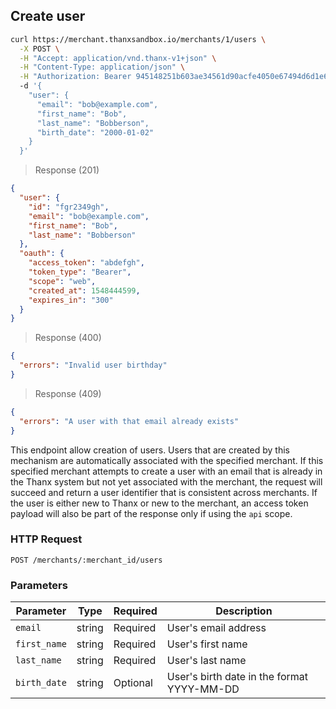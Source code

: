 ## Create user

```bash
curl https://merchant.thanxsandbox.io/merchants/1/users \
  -X POST \
  -H "Accept: application/vnd.thanx-v1+json" \
  -H "Content-Type: application/json" \
  -H "Authorization: Bearer 945148251b603ae34561d90acfe4050e67494d6d1e65d4d3d52798407f03c0bd"
  -d '{
    "user": {
      "email": "bob@example.com",
      "first_name": "Bob",
      "last_name": "Bobberson",
      "birth_date": "2000-01-02"
    }
  }'
```

> Response (201)

```json
{
  "user": {
    "id": "fgr2349gh",
    "email": "bob@example.com",
    "first_name": "Bob",
    "last_name": "Bobberson"
  },
  "oauth": {
    "access_token": "abdefgh",
    "token_type": "Bearer",
    "scope": "web",
    "created_at": 1548444599,
    "expires_in": "300"
  }
}
```

> Response (400)

```json
{
  "errors": "Invalid user birthday"
}
```

> Response (409)

```json
{
  "errors": "A user with that email already exists"
}
```

This endpoint allow creation of users. Users that are created by this mechanism are automatically associated with the specified merchant. If this specified merchant attempts to create a user with an email that is already in the Thanx system but not yet associated with the merchant, the request will succeed and return a user identifier that is consistent across merchants. If the user is either new to Thanx or new to the merchant, an access token payload will also be part of the response only if using the `api` scope.

### HTTP Request

`POST /merchants/:merchant_id/users`

### Parameters

Parameter | Type | Required | Description
--------- | ---- | -------- | -----------
`email` | string | Required | User's email address
`first_name` | string | Required | User's first name
`last_name` | string | Required | User's last name
`birth_date` | string | Optional | User's birth date in the format YYYY-MM-DD
